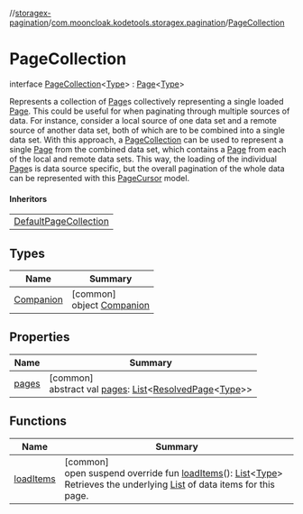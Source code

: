 //[storagex-pagination](../../../index.md)/[com.mooncloak.kodetools.storagex.pagination](../index.md)/[PageCollection](index.md)

# PageCollection

interface [PageCollection](index.md)&lt;[Type](index.md)&gt; : [Page](../-page/index.md)&lt;[Type](index.md)&gt; 

Represents a collection of [Page](../-page/index.md)s collectively representing a single loaded [Page](../-page/index.md). This could be useful for when paginating through multiple sources of data. For instance, consider a local source of one data set and a remote source of another data set, both of which are to be combined into a single data set. With this approach, a [PageCollection](index.md) can be used to represent a single [Page](../-page/index.md) from the combined data set, which contains a [Page](../-page/index.md) from each of the local and remote data sets. This way, the loading of the individual [Page](../-page/index.md)s is data source specific, but the overall pagination of the whole data can be represented with this [PageCursor](../-page-cursor/index.md) model.

#### Inheritors

| |
|---|
| [DefaultPageCollection](../-default-page-collection/index.md) |

## Types

| Name | Summary |
|---|---|
| [Companion](-companion/index.md) | [common]<br>object [Companion](-companion/index.md) |

## Properties

| Name | Summary |
|---|---|
| [pages](pages.md) | [common]<br>abstract val [pages](pages.md): [List](https://kotlinlang.org/api/latest/jvm/stdlib/kotlin.collections/-list/index.html)&lt;[ResolvedPage](../-resolved-page/index.md)&lt;[Type](index.md)&gt;&gt; |

## Functions

| Name | Summary |
|---|---|
| [loadItems](load-items.md) | [common]<br>open suspend override fun [loadItems](load-items.md)(): [List](https://kotlinlang.org/api/latest/jvm/stdlib/kotlin.collections/-list/index.html)&lt;[Type](index.md)&gt;<br>Retrieves the underlying [List](https://kotlinlang.org/api/latest/jvm/stdlib/kotlin.collections/-list/index.html) of data items for this page. |
